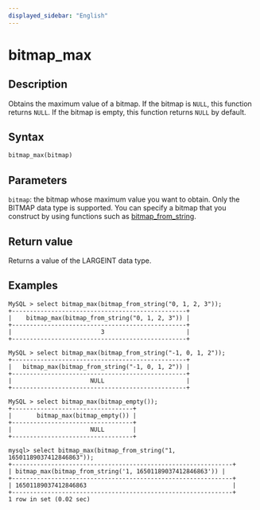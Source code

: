 ```yaml
---
displayed_sidebar: "English"
---
```


# bitmap_max

## Description

Obtains the maximum value of a bitmap. If the bitmap is `NULL`, this function returns `NULL`. If the bitmap is empty, this function returns `NULL` by default.

## Syntax

```Haskell
bitmap_max(bitmap)
```

## Parameters

`bitmap`: the bitmap whose maximum value you want to obtain. Only the BITMAP data type is supported. You can specify a bitmap that you construct by using functions such as [bitmap_from_string](bitmap_from_string.md).

## Return value

Returns a value of the LARGEINT data type.

## Examples

```Plain
MySQL > select bitmap_max(bitmap_from_string("0, 1, 2, 3"));
+-------------------------------------------------+
|    bitmap_max(bitmap_from_string("0, 1, 2, 3")) |
+-------------------------------------------------+
|                         3                       |
+-------------------------------------------------+

MySQL > select bitmap_max(bitmap_from_string("-1, 0, 1, 2"));
+-------------------------------------------------+
|   bitmap_max(bitmap_from_string("-1, 0, 1, 2")) |
+-------------------------------------------------+
|                      NULL                       |
+-------------------------------------------------+

MySQL > select bitmap_max(bitmap_empty());
+----------------------------------+
|       bitmap_max(bitmap_empty()) |
+----------------------------------+
|                      NULL        |
+----------------------------------+

mysql> select bitmap_max(bitmap_from_string("1, 16501189037412846863"));
+--------------------------------------------------------------+
| bitmap_max(bitmap_from_string('1, 16501189037412846863')) |
+--------------------------------------------------------------+
| 16501189037412846863                                         |
+--------------------------------------------------------------+
1 row in set (0.02 sec)
```

